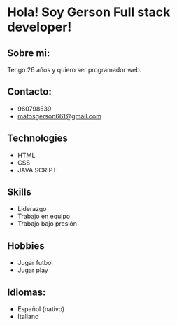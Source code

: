 # Hola! Soy Gerson Full stack developer!

## Sobre mi: 
Tengo 26 años y quiero ser programador web.

## Contacto: 
- 960798539
- matosgerson661@gmail.com


## Technologies
- HTML
- CSS
- JAVA SCRIPT

## Skills 
- Liderazgo
- Trabajo en equipo
- Trabajo bajo presión

## Hobbies
- Jugar futbol
- Jugar play

## Idiomas: 
- Español (nativo)
- Italiano


